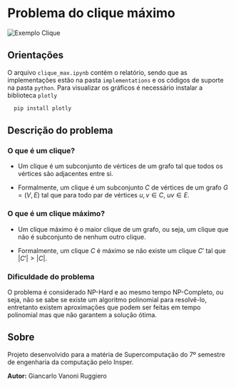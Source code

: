 # Problema do clique máximo

![Exemplo Clique](https://upload.wikimedia.org/wikipedia/commons/thumb/d/d0/VR_complex.svg/1200px-VR_complex.svg.png)

## Orientações
O arquivo `clique_max.ipynb` contém o relatório, sendo que as implementações estão na pasta `implementations` e os códigos de suporte na pasta `python`. Para visualizar os gráficos é necessário instalar a biblioteca `plotly`

```bash
  pip install plotly
```

## Descrição do problema 

### O que é um clique?
  
  - Um clique é um subconjunto de vértices de um grafo tal que todos os vértices são adjacentes entre si.

  - Formalmente, um clique é um subconjunto $C$ de vértices de um grafo $G = (V, E)$ tal que para todo par de vértices $u, v \in C$, $uv \in E$.
  
### O que é um clique máximo?

  - Um clique máximo é o maior clique de um grafo, ou seja, um clique que não é subconjunto de nenhum outro clique.

  - Formalmente, um clique $C$ é máximo se não existe um clique $C'$ tal que $|C'| > |C|$.

### Dificuldade do problema

  O problema é considerado NP-Hard e ao mesmo tempo NP-Completo, ou seja, não se sabe se existe um algoritmo polinomial para resolvê-lo, entretanto existem aproximações que podem ser feitas em tempo polinomial mas que não garantem a solução ótima. 
  
## Sobre

Projeto desenvolvido para a matéria de Supercomputação do 7º semestre de engenharia da computação pelo Insper.

**Autor:** Giancarlo Vanoni Ruggiero
